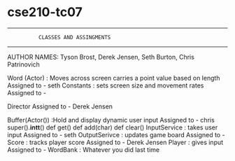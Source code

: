 # cse210-tc07
______________________________________________________

              CLASSES AND ASSINGMENTS
______________________________________________________
AUTHOR NAMES: Tyson Brost, Derek Jensen, Seth Burton, Chris Patrinovich


Word (Actor) : Moves across screen carries a point value based on length
    Assigned to - seth
Constants : sets screen size and movement rates
    Assigned to - 

Director
    Assigned to - Derek Jensen

Buffer(Actor()) :Hold and display dynamic user input
    Assigned to - chris
    super().__intt__()
    def get()
    def add(char)
    def clear()
InputService : takes user input
    Assigned to - seth
OutputSerivce : updates game board
    Assigned to - 
Score : tracks player score
    Assigned to - Derek Jensen
Player : gives input 
    Assigned to - 
WordBank :
  Whatever you did last time
